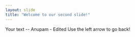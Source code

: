 ```yaml
---
layout: slide
title: "Welcome to our second slide!"
---
```

Your text -- Anupam - Edited
Use the left arrow to go back!
